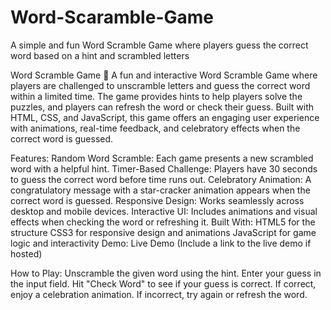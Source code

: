 # Word-Scaramble-Game
A simple and fun Word Scramble Game where players guess the correct word based on a hint and scrambled letters

Word Scramble Game 🧩
A fun and interactive Word Scramble Game where players are challenged to unscramble letters and guess the correct word within a limited time. The game provides hints to help players solve the puzzles, and players can refresh the word or check their guess. Built with HTML, CSS, and JavaScript, this game offers an engaging user experience with animations, real-time feedback, and celebratory effects when the correct word is guessed.

Features:
Random Word Scramble: Each game presents a new scrambled word with a helpful hint.
Timer-Based Challenge: Players have 30 seconds to guess the correct word before time runs out.
Celebratory Animation: A congratulatory message with a star-cracker animation appears when the correct word is guessed.
Responsive Design: Works seamlessly across desktop and mobile devices.
Interactive UI: Includes animations and visual effects when checking the word or refreshing it.
Built With:
HTML5 for the structure
CSS3 for responsive design and animations
JavaScript for game logic and interactivity
Demo:
Live Demo (Include a link to the live demo if hosted)

How to Play:
Unscramble the given word using the hint.
Enter your guess in the input field.
Hit "Check Word" to see if your guess is correct.
If correct, enjoy a celebration animation. If incorrect, try again or refresh the word.
